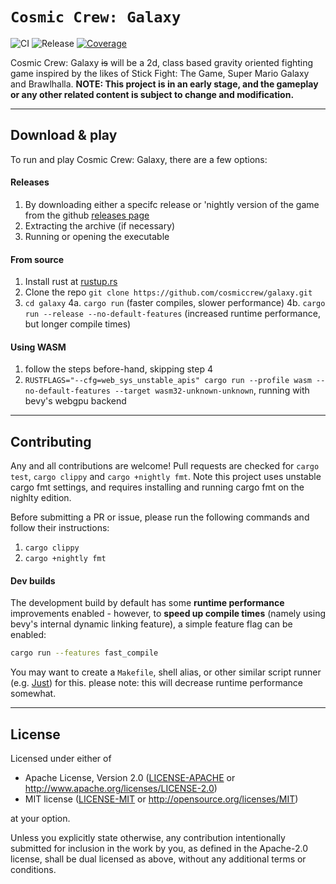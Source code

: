 `Cosmic Crew: Galaxy`
==================
![CI](https://github.com/cosmiccrew/galaxy/actions/workflows/ci.yml/badge.svg)
![Release](https://github.com/cosmiccrew/galaxy/actions/workflows/release.yml/badge.svg)
[![Coverage](https://codecov.io/gh/cosmiccrew/galaxy/branch/main/graph/badge.svg?token=5OAH8CQSIL)](https://codecov.io/gh/cosmiccrew/galaxy)

Cosmic Crew: Galaxy ~~is~~ will be a 2d, class based gravity oriented fighting game inspired by the likes of Stick Fight: The Game, Super Mario Galaxy and Brawlhalla. **NOTE: This project is in an early stage, and the gameplay or any other related content is subject to change and modification.**

-------

## Download & play

To run and play Cosmic Crew: Galaxy, there are a few options:


#### Releases

1. By downloading either a specifc release or 'nightly version of the game from the github [releases page](https://github.com/cosmiccrew/galaxy/releases)
2. Extracting the archive (if necessary)
3. Running or opening the executable


#### From source

1. Install rust at [rustup.rs](https://rustup.rs)
2. Clone the repo `git clone https://github.com/cosmiccrew/galaxy.git`
3. `cd galaxy`
4a. `cargo run` (faster compiles, slower performance)
4b. `cargo run --release --no-default-features` (increased runtime performance, but longer compile times)

#### Using WASM
1. follow the steps before-hand, skipping step 4
2. `RUSTFLAGS="--cfg=web_sys_unstable_apis" cargo run --profile wasm --no-default-features --target wasm32-unknown-unknown`, running with bevy's webgpu backend
-------

## Contributing

Any and all contributions are welcome! Pull requests are checked for `cargo test`, `cargo clippy` and `cargo +nightly fmt`. Note this project uses unstable cargo fmt settings, and requires installing and running cargo fmt on the nighlty edition.

Before submitting a PR or issue, please run the following commands and follow their instructions:
1. `cargo clippy`
2. `cargo +nightly fmt`

#### Dev builds

The development build by default has some **runtime performance** improvements enabled - however, to **speed up compile times** (namely using bevy's internal dynamic linking feature), a simple feature flag can be enabled:
```bash
cargo run --features fast_compile
```
You may want to create a `Makefile`, shell alias, or other similar script runner (e.g. [Just](https://just.systems/)) for this.
please note: this will decrease runtime performance somewhat.

-------

## License
Licensed under either of

 - Apache License, Version 2.0
   ([LICENSE-APACHE](LICENSE-APACHE) or <http://www.apache.org/licenses/LICENSE-2.0>)
 - MIT license
   ([LICENSE-MIT](LICENSE-MIT) or <http://opensource.org/licenses/MIT>)

at your option.

Unless you explicitly state otherwise, any contribution intentionally submitted for inclusion in the work by you, as defined in the Apache-2.0 license, shall be dual licensed as above, without any additional terms or conditions.
